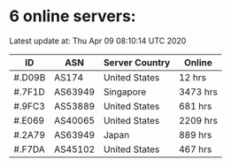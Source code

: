 # 6 online servers:

Latest update at: Thu Apr 09 08:10:14 UTC 2020

| ID | ASN | Server Country | Online |
| -- | --- | -------------- | ------ |
| #.D09B | AS174 | United States | 12 hrs |
| #.7F1D | AS63949 | Singapore | 3473 hrs |
| #.9FC3 | AS53889 | United States | 681 hrs |
| #.E069 | AS40065 | United States | 2209 hrs |
| #.2A79 | AS63949 | Japan | 889 hrs |
| #.F7DA | AS45102 | United States | 467 hrs |

